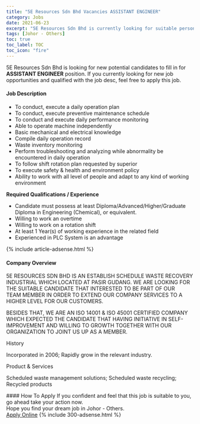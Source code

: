 ```yaml
---
title: "5E Resources Sdn Bhd Vacancies ASSISTANT ENGINEER" 
category: Jobs 
date: 2021-06-23 
excerpt: "5E Resources Sdn Bhd is currently looking for suitable person to fill in the ASSISTANT ENGINEER which based in Johor - Others" 
tags: [Johor - Others] 
toc: true 
toc_label: TOC 
toc_icon: "fire" 
--- 
```


<p>5E Resources Sdn Bhd is looking for new potential candidates to fill in for <b>ASSISTANT ENGINEER</b> position. If you currently looking for new job opportunities and qualified with the job desc, feel free to apply this job.
</p><div><div><h4>Job Description</h4></div><div><div><span><div><ul><li>To conduct, execute a daily operation plan</li><li>To conduct, execute preventive maintenance schedule</li><li>To conduct and execute daily performance monitoring</li><li>Able to operate machine independently</li><li>Basic mechanical and electrical knowledge</li><li>Compile daily operation record</li><li>Waste inventory monitoring</li><li>Perform troubleshooting and analyzing while abnormality be encountered in daily operation</li><li>To follow shift rotation plan requested by superior</li><li>To execute safety &amp; health and environment policy</li><li>Ability to work with all level of people and adapt to any kind of working environment</li></ul><p><strong>Required Qualifications / Experience</strong></p><ul><li>Candidate must possess at least Diploma/Advanced/Higher/Graduate Diploma in Engineering (Chemical), or equivalent.</li><li>Willing to work an overtime</li><li>Willing to work on a rotation shift</li><li>At least 1 Year(s) of working experience in the related field</li><li>Experienced in PLC System is an advantage</li></ul></div></span></div></div></div> 
{% include article-adsense.html %} 
<div><div><h4>Company Overview</h4></div><div><div><span><div><p>5E RESOURCES SDN BHD IS AN ESTABLISH SCHEDULE WASTE RECOVERY INDUSTRIAL WHICH&#160;LOCATED AT PASIR GUDANG. WE ARE LOOKING FOR THE SUITABLE CANDIDATE THAT INTERESTED TO BE PART OF OUR TEAM&#160;MEMBER IN ORDER TO EXTEND OUR COMPANY SERVICES TO A HIGHER LEVEL FOR OUR CUSTOMERS.</p><p>BESIDES THAT, WE ARE AN ISO 14001 &amp; ISO 45001 CERTIFIED COMPANY WHICH EXPECTED THE CANDIDATE THAT HAVING INITIATIVE IN SELF-IMPROVEMENT AND WILLING TO GROWTH TOGETHER WITH OUR ORGANIZATION TO JOINT US UP AS A MEMBER.</p><p>History</p><p>Incorporated in 2006; Rapidly grow in the relevant industry.</p><p>Product &amp; Services</p><p>Scheduled waste management solutions; Scheduled waste recycling; Recycled products</p></div></span></div></div></div> 
#### How To Apply 
If you confident and feel that this job is suitable to you, go ahead take your action now. <br/> 
Hope you find your dream job in Johor - Others. <br/> 
<a href="https://www.jobstreet.com.my/en/job/assistant-engineer-4596979?jobId=jobstreet-my-job-4596979&" class="btn btn--info" target="_blank" rel="nofollow noopenner">Apply Online</a> 
{% include 300-adsense.html %} 